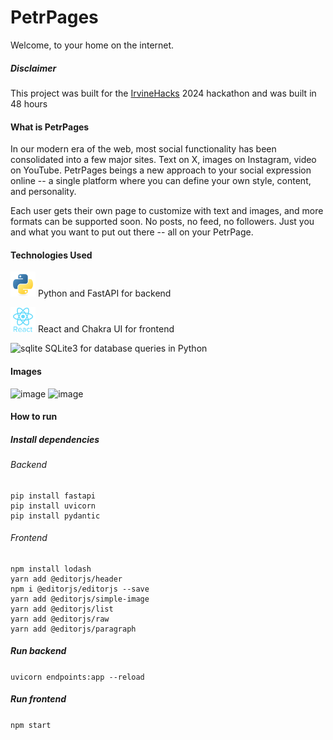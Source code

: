 # PetrPages
Welcome, to your home on the internet.

##### Disclaimer
This project was built for the [IrvineHacks](https://irvinehacks.com/) 2024 hackathon and was built in 48 hours

#### What is PetrPages
In our modern era of the web, most social functionality has been consolidated into a few major sites. Text on X, images on Instagram, video on YouTube.
PetrPages beings a new approach to your social expression online -- a single platform where you can define your own style, content, and personality.

Each user gets their own page to customize with text and images, and more formats can be supported soon. No posts, no feed, no followers. Just you and what you want to put out there -- all on your PetrPage.

#### Technologies Used
<img src="https://raw.githubusercontent.com/devicons/devicon/master/icons/python/python-original.svg" alt="python" width="40" height="40"/> Python and FastAPI for backend

<img src="https://raw.githubusercontent.com/devicons/devicon/master/icons/react/react-original-wordmark.svg" alt="react" width="40" height="40"/> React and Chakra UI for frontend

<img src="https://www.vectorlogo.zone/logos/sqlite/sqlite-icon.svg" alt="sqlite" width="40" height="40"/> SQLite3 for database queries in Python

#### Images
![image](https://github.com/theNatePi/PetrPages/assets/78774649/bcc271bf-d2ea-4963-9654-edb77dea7f77)
![image](https://github.com/theNatePi/PetrPages/assets/78774649/847918e4-d04e-4e19-931a-ca78f0d94b3b)


#### How to run
##### Install dependencies
###### Backend
```
pip install fastapi
pip install uvicorn
pip install pydantic
```

###### Frontend
```
npm install lodash
yarn add @editorjs/header
npm i @editorjs/editorjs --save
yarn add @editorjs/simple-image
yarn add @editorjs/list
yarn add @editorjs/raw
yarn add @editorjs/paragraph
```

##### Run backend
`uvicorn endpoints:app --reload`

##### Run frontend
`npm start`
